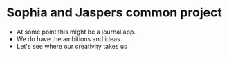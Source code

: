 # Sophia and Jaspers common project

* At some point this might be a journal app.
* We do have the ambitions and ideas.
* Let's see where our creativity takes us
